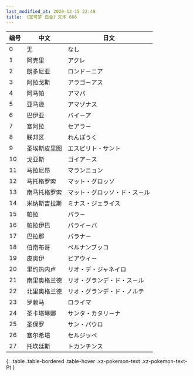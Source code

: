 ```yaml
---
last_modified_at: 2020-12-15 22:48
title: 《宝可梦 白金》文本 666
---
```

| 编号 | 中文 | 日文 |
| ---- | ---- | ---- |
| 0 | 无 | なし |
| 1 | 阿克里 | アクレ |
| 2 | 朗多尼亚 | ロンド－ニア |
| 3 | 阿拉戈斯 | アラゴ－アス |
| 4 | 阿马帕 | アマパ |
| 5 | 亚马逊 | アマゾナス |
| 6 | 巴伊亚 | バイ－ア |
| 7 | 塞阿拉 | セアラ－ |
| 8 | 联邦区 | れんぽうく |
| 9 | 圣埃斯皮里图 | エスピリト・サント |
| 10 | 戈亚斯 | ゴイア－ス |
| 11 | 马拉尼昂 | マランニョン |
| 12 | 马托格罗索 | マット・グロッソ |
| 13 | 南马托格罗索 | マット・グロッソ・ド・ス－ル |
| 14 | 米纳斯吉拉斯 | ミナス・ジェライス |
| 15 | 帕拉 | パラ－ |
| 16 | 帕拉伊巴 | パライ－バ |
| 17 | 巴拉那 | パラナ－ |
| 18 | 伯南布哥 | ペルナンブッコ |
| 19 | 皮奥伊 | ピアウィ－ |
| 20 | 里约热内卢 | リオ・デ・ジャネイロ |
| 21 | 南里奥格兰德 | リオ・グランデ・ド・ス－ル |
| 22 | 北里奥格兰德 | リオ・グランデ・ド・ノルテ |
| 23 | 罗赖马 | ロライマ |
| 24 | 圣卡塔琳娜 | サンタ・カタリ－ナ |
| 25 | 圣保罗 | サン・パウロ |
| 26 | 塞尔希培 | セルジッペ |
| 27 | 托坎廷斯 | トカンチンス |
{: .table .table-bordered .table-hover .xz-pokemon-text .xz-pokemon-text-Pt }
